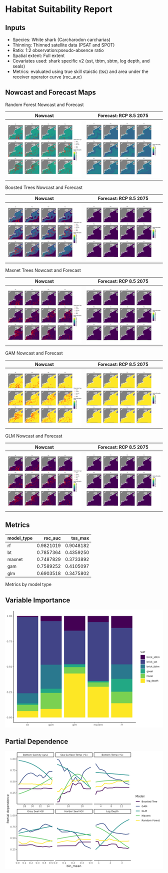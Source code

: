Habitat Suitability Report
================

## Inputs

- Species: White shark (Carcharodon carcharias)
- Thinning: Thinned satellite data (PSAT and SPOT)
- Ratio: 1:2 observation:pseudo-absence ratio
- Spatial extent: Full extent
- Covariates used: shark specific v2 (sst, tbtm, sbtm, log depth, and
  seals)
- Metrics: evaluated using true skill staistic (tss) and area under the
  receiver operator curve (roc_auc)

## Nowcast and Forecast Maps

Random Forest Nowcast and Forecast

| Nowcast | Forecast: RCP 8.5 2075 |
|:--:|:--:|
| ![](../../../../tidy_reports/versions/c21/000760/c21.000760.01_12_rf_compiled_casts.png) | ![](../../../../tidy_reports/versions/c21/000764/c21.000764.01_12_rf_compiled_casts.png) |

Boosted Trees Nowcast and Forecast

| Nowcast | Forecast: RCP 8.5 2075 |
|:--:|:--:|
| ![](../../../../tidy_reports/versions/c21/000760/c21.000760.01_12_bt_compiled_casts.png) | ![](../../../../tidy_reports/versions/c21/000764/c21.000764.01_12_bt_compiled_casts.png) |

Maxnet Trees Nowcast and Forecast

| Nowcast | Forecast: RCP 8.5 2075 |
|:--:|:--:|
| ![](../../../../tidy_reports/versions/c21/000760/c21.000760.01_12_maxent_compiled_casts.png) | ![](../../../../tidy_reports/versions/c21/000764/c21.000764.01_12_maxent_compiled_casts.png) |

GAM Nowcast and Forecast

| Nowcast | Forecast: RCP 8.5 2075 |
|:--:|:--:|
| ![](../../../../tidy_reports/versions/c21/000760/c21.000760.01_12_gam_compiled_casts.png) | ![](../../../../tidy_reports/versions/c21/000764/c21.000764.01_12_gam_compiled_casts.png) |

GLM Nowcast and Forecast

| Nowcast | Forecast: RCP 8.5 2075 |
|:--:|:--:|
| ![](../../../../tidy_reports/versions/c21/000760/c21.000760.01_12_glm_compiled_casts.png) | ![](../../../../tidy_reports/versions/c21/000764/c21.000764.01_12_glm_compiled_casts.png) |

## Metrics

| model_type |   roc_auc |   tss_max |
|:-----------|----------:|----------:|
| rf         | 0.9821019 | 0.9048182 |
| bt         | 0.7857364 | 0.4359250 |
| maxnet     | 0.7487829 | 0.3733892 |
| gam        | 0.7589252 | 0.4105097 |
| glm        | 0.6903518 | 0.3475802 |

Metrics by model type

## Variable Importance

![](m21.00076_tidy_compiled_files/figure-gfm/variable_importance-1.png)

## Partial Dependence

![](m21.00076_tidy_compiled_files/figure-gfm/partial_dependence-1.png)
